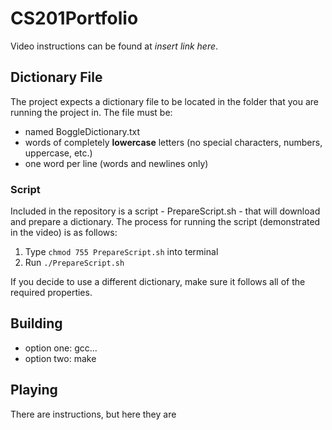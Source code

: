 # CS201Portfolio

Video instructions can be found at *insert link here*.

## Dictionary File
The project expects a dictionary file to be located in the folder that you are running the project in.
The file must be:
  - named BoggleDictionary.txt
  - words of completely **lowercase** letters (no special characters, numbers, uppercase, etc.)
  - one word per line (words and newlines only)

### Script
Included in the repository is a script - PrepareScript.sh - that will download and prepare a dictionary.
The process for running the script (demonstrated in the video) is as follows:
  1. Type `chmod 755 PrepareScript.sh` into terminal
  2. Run `./PrepareScript.sh`

If you decide to use a different dictionary, make sure it follows all of the required properties.

## Building
  - option one: gcc...
  - option two: make

## Playing
There are instructions, but here they are
